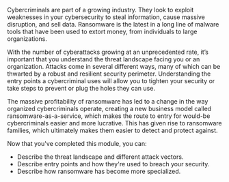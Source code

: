 Cybercriminals are part of a growing industry. They look to exploit weaknesses in your cybersecurity to steal information, cause massive disruption, and sell data. Ransomware is the latest in a long line of malware tools that have been used to extort money, from individuals to large organizations.

With the number of cyberattacks growing at an unprecedented rate, it’s important that you understand the threat landscape facing you or an organization. Attacks come in several different ways, many of which can be thwarted by a robust and resilient security perimeter. Understanding the entry points a cybercriminal uses will allow you to tighten your security or take steps to prevent or plug the holes they can use.

The massive profitability of ransomware has led to a change in the way organized cybercriminals operate, creating a new business model called ransomware-as-a-service, which makes the route to entry for would-be cybercriminals easier and more lucrative. This has given rise to ransomware families, which ultimately makes them easier to detect and protect against.

Now that you've completed this module, you can:

- Describe the threat landscape and different attack vectors.
- Describe entry points and how they're used to breach your security.
- Describe how ransomware has become more specialized.

